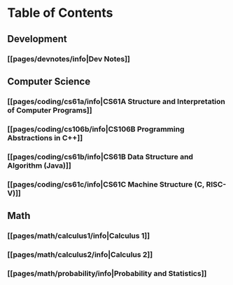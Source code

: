Table of Contents
===
## Development
### [[pages/devnotes/info|Dev Notes]]

## Computer Science
### [[pages/coding/cs61a/info|CS61A Structure and Interpretation of Computer Programs]]
### [[pages/coding/cs106b/info|CS106B Programming Abstractions in C++]]
### [[pages/coding/cs61b/info|CS61B Data Structure and Algorithm (Java)]]
### [[pages/coding/cs61c/info|CS61C Machine Structure (C, RISC-V)]]

## Math
### [[pages/math/calculus1/info|Calculus 1]]
### [[pages/math/calculus2/info|Calculus 2]]
### [[pages/math/probability/info|Probability and Statistics]]
